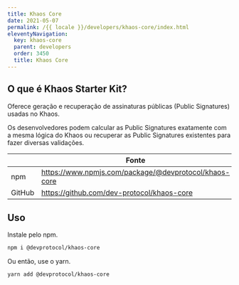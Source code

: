 ```yaml
---
title: Khaos Core
date: 2021-05-07
permalink: /{{ locale }}/developers/khaos-core/index.html
eleventyNavigation:
  key: khaos-core
  parent: developers
  order: 3450
  title: Khaos Core
---
```


## O que é Khaos Starter Kit?

Oferece geração e recuperação de assinaturas públicas (Public Signatures) usadas no Khaos.

Os desenvolvedores podem calcular as Public Signatures exatamente com a mesma lógica do Khaos ou recuperar as Public Signatures existentes para fazer diversas validações.

|        | Fonte                                                 |
| ------ | ----------------------------------------------------- |
| npm    | https://www.npmjs.com/package/@devprotocol/khaos-core |
| GitHub | https://github.com/dev-protocol/khaos-core            |

## Uso

Instale pelo npm.

```bash
npm i @devprotocol/khaos-core
```
Ou então, use o yarn.

```bash
yarn add @devprotocol/khaos-core
```
